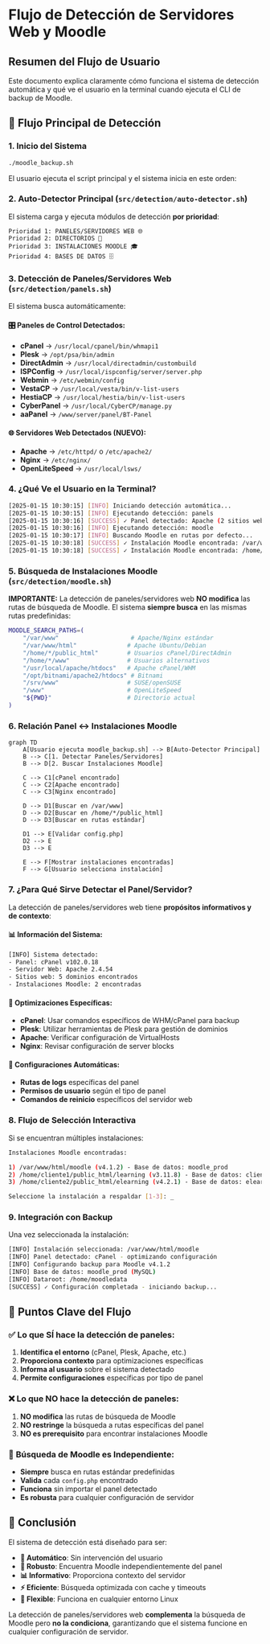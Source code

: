 # Flujo de Detección de Servidores Web y Moodle

## Resumen del Flujo de Usuario

Este documento explica claramente cómo funciona el sistema de detección automática y qué ve el usuario en la terminal cuando ejecuta el CLI de backup de Moodle.

## 🔄 Flujo Principal de Detección

### 1. **Inicio del Sistema** 
```bash
./moodle_backup.sh
```

El usuario ejecuta el script principal y el sistema inicia en este orden:

### 2. **Auto-Detector Principal** (`src/detection/auto-detector.sh`)
El sistema carga y ejecuta módulos de detección **por prioridad**:

```
Prioridad 1: PANELES/SERVIDORES WEB 🌐
Prioridad 2: DIRECTORIOS 📁  
Prioridad 3: INSTALACIONES MOODLE 🎓
Prioridad 4: BASES DE DATOS 🗄️
```

### 3. **Detección de Paneles/Servidores Web** (`src/detection/panels.sh`)

El sistema busca automáticamente:

#### 🎛️ **Paneles de Control Detectados:**
- **cPanel** → `/usr/local/cpanel/bin/whmapi1`
- **Plesk** → `/opt/psa/bin/admin`  
- **DirectAdmin** → `/usr/local/directadmin/custombuild`
- **ISPConfig** → `/usr/local/ispconfig/server/server.php`
- **Webmin** → `/etc/webmin/config`
- **VestaCP** → `/usr/local/vesta/bin/v-list-users`
- **HestiaCP** → `/usr/local/hestia/bin/v-list-users`
- **CyberPanel** → `/usr/local/CyberCP/manage.py`
- **aaPanel** → `/www/server/panel/BT-Panel`

#### 🌐 **Servidores Web Detectados (NUEVO):**
- **Apache** → `/etc/httpd/` o `/etc/apache2/`
- **Nginx** → `/etc/nginx/` 
- **OpenLiteSpeed** → `/usr/local/lsws/`

### 4. **¿Qué Ve el Usuario en la Terminal?**

```bash
[2025-01-15 10:30:15] [INFO] Iniciando detección automática...
[2025-01-15 10:30:15] [INFO] Ejecutando detección: panels
[2025-01-15 10:30:16] [SUCCESS] ✓ Panel detectado: Apache (2 sitios web encontrados)
[2025-01-15 10:30:16] [INFO] Ejecutando detección: moodle  
[2025-01-15 10:30:17] [INFO] Buscando Moodle en rutas por defecto...
[2025-01-15 10:30:18] [SUCCESS] ✓ Instalación Moodle encontrada: /var/www/html/moodle
[2025-01-15 10:30:18] [SUCCESS] ✓ Instalación Moodle encontrada: /home/user1/public_html/learning
```

### 5. **Búsqueda de Instalaciones Moodle** (`src/detection/moodle.sh`)

**IMPORTANTE:** La detección de paneles/servidores web **NO modifica** las rutas de búsqueda de Moodle. El sistema **siempre busca** en las mismas rutas predefinidas:

```bash
MOODLE_SEARCH_PATHS=(
    "/var/www"                    # Apache/Nginx estándar
    "/var/www/html"              # Apache Ubuntu/Debian
    "/home/*/public_html"        # Usuarios cPanel/DirectAdmin
    "/home/*/www"                # Usuarios alternativos
    "/usr/local/apache/htdocs"   # Apache cPanel/WHM
    "/opt/bitnami/apache2/htdocs" # Bitnami
    "/srv/www"                   # SUSE/openSUSE
    "/www"                       # OpenLiteSpeed
    "${PWD}"                     # Directorio actual
)
```

### 6. **Relación Panel ↔ Instalaciones Moodle**

```mermaid
graph TD
    A[Usuario ejecuta moodle_backup.sh] --> B[Auto-Detector Principal]
    B --> C[1. Detectar Paneles/Servidores]
    B --> D[2. Buscar Instalaciones Moodle]
    
    C --> C1[cPanel encontrado]
    C --> C2[Apache encontrado] 
    C --> C3[Nginx encontrado]
    
    D --> D1[Buscar en /var/www]
    D --> D2[Buscar en /home/*/public_html]
    D --> D3[Buscar en rutas estándar]
    
    D1 --> E[Validar config.php]
    D2 --> E
    D3 --> E
    
    E --> F[Mostrar instalaciones encontradas]
    F --> G[Usuario selecciona instalación]
```

### 7. **¿Para Qué Sirve Detectar el Panel/Servidor?**

La detección de paneles/servidores web tiene **propósitos informativos y de contexto**:

#### 📊 **Información del Sistema:**
```bash
[INFO] Sistema detectado:
- Panel: cPanel v102.0.18
- Servidor Web: Apache 2.4.54  
- Sitios web: 5 dominios encontrados
- Instalaciones Moodle: 2 encontradas
```

#### 🎯 **Optimizaciones Específicas:**
- **cPanel**: Usar comandos específicos de WHM/cPanel para backup
- **Plesk**: Utilizar herramientas de Plesk para gestión de dominios
- **Apache**: Verificar configuración de VirtualHosts
- **Nginx**: Revisar configuración de server blocks

#### 🔧 **Configuraciones Automáticas:**
- **Rutas de logs** específicas del panel
- **Permisos de usuario** según el tipo de panel
- **Comandos de reinicio** específicos del servidor web

### 8. **Flujo de Selección Interactiva**

Si se encuentran múltiples instalaciones:

```bash
Instalaciones Moodle encontradas:

1) /var/www/html/moodle (v4.1.2) - Base de datos: moodle_prod
2) /home/cliente1/public_html/learning (v3.11.8) - Base de datos: cliente1_moodle  
3) /home/cliente2/public_html/elearning (v4.2.1) - Base de datos: elearning_db

Seleccione la instalación a respaldar [1-3]: _
```

### 9. **Integración con Backup**

Una vez seleccionada la instalación:

```bash
[INFO] Instalación seleccionada: /var/www/html/moodle
[INFO] Panel detectado: cPanel - optimizando configuración
[INFO] Configurando backup para Moodle v4.1.2
[INFO] Base de datos: moodle_prod (MySQL)
[INFO] Dataroot: /home/moodledata
[SUCCESS] ✓ Configuración completada - iniciando backup...
```

## 🔑 Puntos Clave del Flujo

### ✅ **Lo que SÍ hace la detección de paneles:**
1. **Identifica el entorno** (cPanel, Plesk, Apache, etc.)
2. **Proporciona contexto** para optimizaciones específicas
3. **Informa al usuario** sobre el sistema detectado
4. **Permite configuraciones** específicas por tipo de panel

### ❌ **Lo que NO hace la detección de paneles:**
1. **NO modifica** las rutas de búsqueda de Moodle
2. **NO restringe** la búsqueda a rutas específicas del panel
3. **NO es prerequisito** para encontrar instalaciones Moodle

### 🎯 **Búsqueda de Moodle es Independiente:**
- **Siempre** busca en rutas estándar predefinidas
- **Valida** cada `config.php` encontrado
- **Funciona** sin importar el panel detectado
- **Es robusta** para cualquier configuración de servidor

## 📝 Conclusión

El sistema de detección está diseñado para ser:
- **🔄 Automático**: Sin intervención del usuario  
- **🎯 Robusto**: Encuentra Moodle independientemente del panel
- **📊 Informativo**: Proporciona contexto del servidor
- **⚡ Eficiente**: Búsqueda optimizada con cache y timeouts
- **🔧 Flexible**: Funciona en cualquier entorno Linux

La detección de paneles/servidores web **complementa** la búsqueda de Moodle pero **no la condiciona**, garantizando que el sistema funcione en cualquier configuración de servidor.

